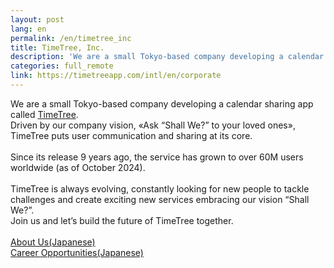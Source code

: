 ```yaml
---
layout: post
lang: en
permalink: /en/timetree_inc
title: TimeTree, Inc.
description: 'We are a small Tokyo-based company developing a calendar sharing app called TimeTree. Driven by our company vision, «Ask “Shall We?” to your loved ones», TimeTree puts user communication and sharing at its core.  Since its release 9 years ago, the service has grown to over 60M users worldwide (as of October 2024).  TimeTree is always evolving, constantly looking for new people to tackle challenges and create exciting new services embracing our vision “Shall We?”. Join us and let’s build the future of TimeTree together.  About Us(Japanese) Career Opportunities(Japanese)'
categories: full_remote
link: https://timetreeapp.com/intl/en/corporate
---
```


<p>We are a small Tokyo-based company developing a calendar sharing app called <a href="https://timetreeapp.com/intl/en">TimeTree</a>.<br />Driven by our company vision, «Ask “Shall We?” to your loved ones», TimeTree puts user communication and sharing at its core.<br /><br />Since its release 9 years ago, the service has grown to over 60M users worldwide (as of October 2024).<br /><br />TimeTree is always evolving, constantly looking for new people to tackle challenges and create exciting new services embracing our vision “Shall We?”.<br />Join us and let’s build the future of TimeTree together.<br /><br /><a href="https://docs.google.com/presentation/d/e/2PACX-1vQ2kFTDgn_hu0jFBuMw8qjIyiMFImX-c38lDyaDhPwXQwCCnGvBQIemMmb_FgF7Gl7Ga3MFEJBwES-1/pub?start=false&loop=false&delayms=3000&slide=id.g301419fe16c_0_988">About Us(Japanese)</a><br /><a href="https://timetreeapp.com/intl/en/corporate/careers">Career Opportunities(Japanese)</a></p>
